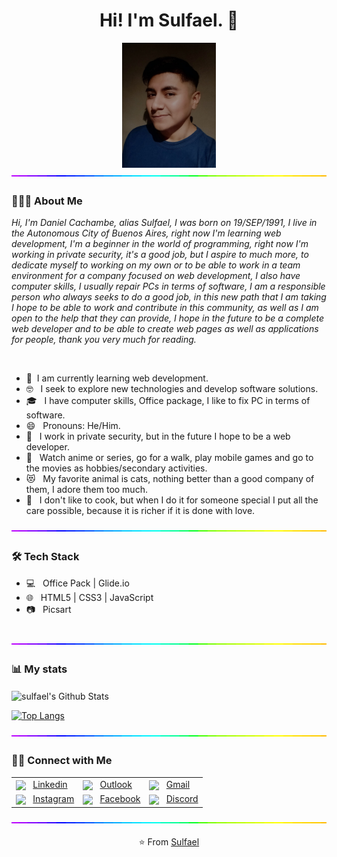 <h1 align="center"> Hi! I'm Sulfael. 👋</h1>
<div align="center">
<img src="https://raw.githubusercontent.com/sulfael/sulfael/main/sulfael.jpeg" alt="👨🏻‍💻" width="150">
</div>
<img align="center" alt="GIF" src="https://raw.githubusercontent.com/sulfael/sulfael/main/separador.gif" width="1000" height="2"/>
<h3> 👨🏻‍💻 About Me </h3>
<p text-align="justify;"><i>Hi, I'm Daniel Cachambe, alias Sulfael, I was born on 19/SEP/1991, I live in the Autonomous City of Buenos Aires, right now I'm learning web development, I'm a beginner in the world of programming, right now I'm working in private security, it's a good job, but I aspire to much more, to dedicate myself to working on my own or to be able to work in a team environment for a company focused on web development, I also have computer skills, I usually repair PCs in terms of software, I am a responsible person who always seeks to do a good job, in this new path that I am taking I hope to be able to work and contribute in this community, as well as I am open to the help that they can provide, I hope in the future to be a complete web developer and to be able to create web pages as well as applications for people, thank you very much for reading.</i></p>

<br>

- 🌱&nbsp; I am currently learning web development.
- 🤓 &nbsp; I seek to explore new technologies and develop software solutions.
- 🎓 &nbsp; I have computer skills, Office package, I like to fix PC in terms of software.
- 😄 &nbsp; Pronouns: He/Him.
- 💼 &nbsp; I work in private security, but in the future I hope to be a web developer.
- 🤗 &nbsp; Watch anime or series, go for a walk, play mobile games and go to the movies as hobbies/secondary activities.
- 😻 &nbsp; My favorite animal is cats, nothing better than a good company of them, I adore them too much.
- 🥘 &nbsp; I don't like to cook, but when I do it for someone special I put all the care possible, because it is richer if it is done with love.

<img align="center" alt="GIF" src="https://raw.githubusercontent.com/sulfael/sulfael/main/separador.gif" width="1000" height="2"/>
<h3>🛠 Tech Stack</h3>

- 💻 &nbsp; Office Pack | Glide.io
- 🌐 &nbsp; HTML5 | CSS3 | JavaScript
- 📷 &nbsp; Picsart

<br>

<img align="center" alt="GIF" src="https://raw.githubusercontent.com/sulfael/sulfael/main/separador.gif" width="1000" height="2"/>
<h3> 📊 My stats </h3>
<img align="center" src="https://github-readme-stats.vercel.app/api?username=sulfael&include_all_commits=true&count_private=true&show_icons=true&line_height=25&title_color=042772&icon_color=000&text_color=D3D3D3&bg_color=0,077ab4,014566" alt="sulfael's Github Stats">

</br>

[![Top Langs](https://github-readme-stats.vercel.app/api/top-langs/?username=sulfael&layout=compact&text_color=daf7dc&bg_color=000)](https://github.com/sulfaelgithub-readme-stats)

<img align="center" alt="GIF" src="https://raw.githubusercontent.com/sulfael/sulfael/main/separador.gif" width="1000" height="2"/>
<h3> 🤝🏻 Connect with Me </h3>
<table align="center">
  <tr>
    <td><img align="center" src="https://cdn.icon-icons.com/icons2/3658/PNG/96/communication_social_media_linkedin_icon_228412.png" width="25"/> &nbsp; <a href="https://www.linkedin.com/in/jos%C3%A9-daniel-cachambe-219922211/" target="_blank" rel="noopener noreferrer">Linkedin</a></td>
    <td><img align="center" src="https://cdn.icon-icons.com/icons2/70/PNG/96/outlook_14099.png" width="25"/> &nbsp; <a href="mailto:jose_13_juy@hotmail.com" target="_blank" rel="noopener noreferrer">Outlook</a></td>
    <td><img align="center" src="https://cdn.icon-icons.com/icons2/3658/PNG/96/communication_letter_email_message_mail_google_icon_228423.png" width="25"/> &nbsp; <a href="mailto:jose.13.juy@gmail.com" target="_blank" rel="noopener noreferrer">Gmail</a></td>
  </tr>
  <tr>
    <td><img align="center" src="https://cdn.icon-icons.com/icons2/3658/PNG/96/media_social_instagram_icon_228428.png" width="25"/> &nbsp; <a href="https://www.instagram.com/sulfael/" target="_blank" rel="noopener noreferrer">Instagram</a></td>
    <td><img align="center" src="https://cdn.icon-icons.com/icons2/3658/PNG/96/meta_fb_communication_social_media_katana_facebook_icon_228415.png" width="25"/> &nbsp; <a href="https://www.facebook.com/sulfael" target="_blank" rel="noopener noreferrer">Facebook</a></td>
    <td><img align="center" src="https://cdn.icon-icons.com/icons2/1476/PNG/96/discord_101785.png" width="25"/> &nbsp; <a href="https://discord.gg/sjxbYmG43w" target="_blank" rel="noopener noreferrer">Discord</a></td>
  </tr>
</table>
<img align="center" alt="GIF" src="https://raw.githubusercontent.com/sulfael/sulfael/main/separador.gif" width="1000" height="2"/>
<p style align="center"> ⭐️ From <a  href="https://github.com/sulfael" target="_blank" rel="noopener noreferrer">Sulfael</a></p>

